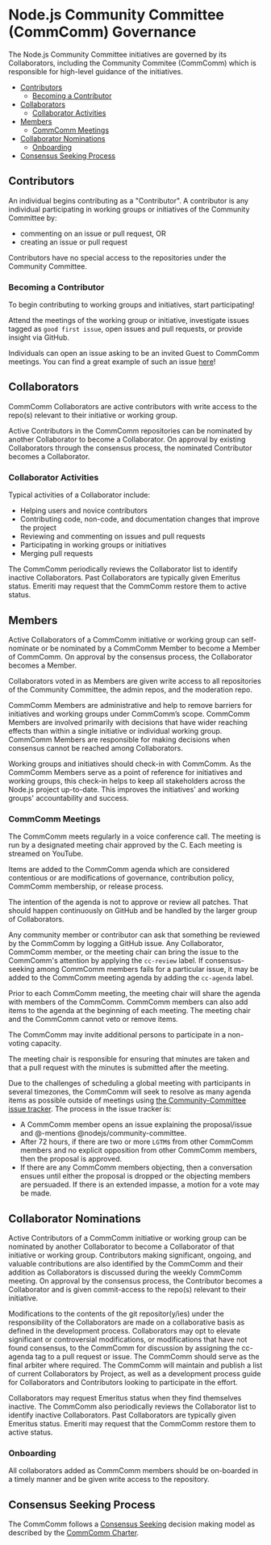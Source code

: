# Node.js Community Committee (CommComm) Governance

The Node.js Community Committee initiatives are governed by its Collaborators,
including the Community Commitee (CommComm) which is responsible for high-level guidance of the
initiatives.

<!-- TOC -->

- [Contributors](#contributors)
  - [Becoming a Contributor](#becoming-a-contributor)
- [Collaborators](#collaborators)
  - [Collaborator Activities](#collaborator-activities)
- [Members](#members)
  - [CommComm Meetings](#CommComm-meetings)
- [Collaborator Nominations](#collaborator-nominations)
  - [Onboarding](#onboarding)
- [Consensus Seeking Process](#consensus-seeking-process)

<!-- /TOC -->

## Contributors

An individual begins contributing as a "Contributor". A contributor is any individual
participating in working groups or initiatives of the Community Committee by:

* commenting on an issue or pull request, OR
* creating an issue or pull request

Contributors have no special access to the repositories under the Community Committee.

### Becoming a Contributor

To begin contributing to working groups and initiatives, start participating!

Attend the meetings of the working group or initiative, investigate issues tagged
as `good first issue`, open issues and pull requests, or provide insight via GitHub.

Individuals can open an issue asking to be an invited Guest to CommComm meetings. You
can find a great example of such an issue [here](https://github.com/nodejs/community-committee/issues/142)!

## Collaborators

CommComm Collaborators are active contributors with write access to the repo(s)
relevant to their initiative or working group.

Active Contributors in the CommComm repositories can be nominated by another
Collaborator to become a Collaborator. On approval by existing Collaborators
through the consensus process, the nominated Contributor becomes a Collaborator.

### Collaborator Activities

Typical activities of a Collaborator include:

* Helping users and novice contributors
* Contributing code, non-code, and documentation changes that improve the project
* Reviewing and commenting on issues and pull requests
* Participating in working groups or initiatives
* Merging pull requests

The CommComm periodically reviews the Collaborator list to identify inactive Collaborators.
Past Collaborators are typically given Emeritus status. Emeriti may request that
the CommComm restore them to active status.

## Members

Active Collaborators of a CommComm initiative or working group
can self-nominate or be nominated by a CommComm Member to
become a Member of CommComm. On approval by the consensus
process, the Collaborator becomes a Member.

Collaborators voted in as Members are given write access to all repositories of
the Community Committee, the admin repos, and the moderation repo.

CommComm Members are administrative and help to remove barriers for initiatives and working
groups under CommComm’s scope. CommComm Members are involved primarily with decisions that have
wider reaching effects than within a single initiative or individual working group.
CommComm Members are responsible for making decisions when consensus cannot be reached
among Collaborators.

Working groups and initiatives should check-in with CommComm. As the CommComm Members serve
as a point of reference for initiatives and working groups, this check-in helps
to keep all stakeholders across the Node.js project up-to-date. This improves the
initiatives' and working groups' accountability and success.

### CommComm Meetings

The CommComm meets regularly in a voice conference call. The meeting is run by a
designated meeting chair approved by the C. Each meeting is streamed on
YouTube.

Items are added to the CommComm agenda which are considered contentious or
are modifications of governance, contribution policy, CommComm membership,
or release process.

The intention of the agenda is not to approve or review all patches.
That should happen continuously on GitHub and be handled by the larger
group of Collaborators.

Any community member or contributor can ask that something be reviewed
by the CommComm by logging a GitHub issue. Any Collaborator, CommComm member, or the
meeting chair can bring the issue to the CommComm's attention by applying the
`cc-review` label. If consensus-seeking among CommComm members fails for a
particular issue, it may be added to the CommComm meeting agenda by adding the
`cc-agenda` label.

Prior to each CommComm meeting, the meeting chair will share the agenda with
members of the CommComm. CommComm members can also add items to the agenda at the
beginning of each meeting. The meeting chair and the CommComm cannot veto or remove
items.

The CommComm may invite additional persons to participate in a non-voting capacity.

The meeting chair is responsible for ensuring that minutes are taken and that a
pull request with the minutes is submitted after the meeting.

Due to the challenges of scheduling a global meeting with participants in
several timezones, the CommComm will seek to resolve as many agenda items as possible
outside of meetings using
[the Community-Committee issue tracker](https://github.com/nodejs/community-committee/issues). The process in
the issue tracker is:

* A CommComm member opens an issue explaining the proposal/issue and @-mentions
  @nodejs/community-committee.
* After 72 hours, if there are two or more `LGTM`s from other CommComm members and no
  explicit opposition from other CommComm members, then the proposal is approved.
* If there are any CommComm members objecting, then a conversation ensues until
  either the proposal is dropped or the objecting members are persuaded. If
  there is an extended impasse, a motion for a vote may be made.

## Collaborator Nominations

Active Contributors of a CommComm initiative or working group can be
nominated by another Collaborator to become a Collaborator of
that initiative or working group. Contributors making
significant, ongoing, and valuable contributions are also
identified by the CommComm and their addition as Collaborators is
discussed during the weekly CommComm meeting. On approval by the
consensus process, the Contributor becomes a Collaborator and is
given commit-access to the repo(s) relevant to their initiative.

Modifications to the contents of the git repositor(y/ies) under
the responsibility of the Collaborators are made on a
collaborative basis as defined in the development process.
Collaborators may opt to elevate significant or controversial
modifications, or modifications that have not found consensus,
to the CommComm for discussion by assigning the cc-agenda tag to a
pull request or issue. The CommComm should serve as the final arbiter
where required. The CommComm will maintain and publish a list of
current Collaborators by Project, as well as a development
process guide for Collaborators and Contributors looking to
participate in the effort.

Collaborators may request Emeritus status when they find themselves inactive. The
CommComm also periodically reviews the Collaborator list to identify inactive Collaborators.
Past Collaborators are typically given Emeritus status. Emeriti may request that
the CommComm restore them to active status.

### Onboarding

All collaborators added as CommComm members should be on-boarded in a timely manner
and be given write access to the repository.

## Consensus Seeking Process

The CommComm follows a [Consensus Seeking][] decision making model as described by
the [CommComm Charter][].

[collaborators-discussions]: https://github.com/orgs/nodejs/teams/collaborators/discussions
[Consensus Seeking]: https://en.wikipedia.org/wiki/Consensus-seeking_decision-making
[CommComm Charter]: https://github.com/nodejs/community-committee/blob/master/Community-Committee-Charter.md
[nodejs/node]: https://github.com/nodejs/node

